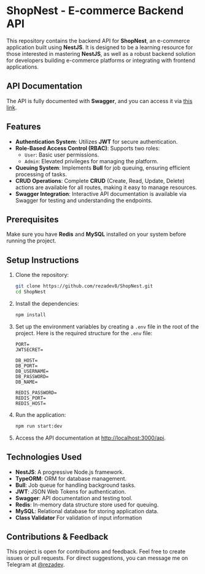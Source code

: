 # ShopNest - E-commerce Backend API

This repository contains the backend API for **ShopNest**, an e-commerce application built using **NestJS**. It is designed to be a learning resource for those interested in mastering **NestJS**, as well as a robust backend solution for developers building e-commerce platforms or integrating with frontend applications.

## API Documentation

The API is fully documented with **Swagger**, and you can access it via [this link](https://nest-shop.liara.run/api).

## Features

- **Authentication System**: Utilizes **JWT** for secure authentication.
- **Role-Based Access Control (RBAC)**: Supports two roles:
  - `User`: Basic user permissions.
  - `Admin`: Elevated privileges for managing the platform.
- **Queuing System**: Implements **Bull** for job queuing, ensuring efficient processing of tasks.
- **CRUD Operations**: Complete **CRUD** (Create, Read, Update, Delete) actions are available for all routes, making it easy to manage resources.
- **Swagger Integration**: Interactive API documentation is available via Swagger for testing and understanding the endpoints.

## Prerequisites

Make sure you have **Redis** and **MySQL** installed on your system before running the project.

## Setup Instructions

1. Clone the repository:
   ```bash
   git clone https://github.com/rezadev8/ShopNest.git
   cd ShopNest
   ```

2. Install the dependencies:
   ```bash
   npm install
   ```

3. Set up the environment variables by creating a `.env` file in the root of the project. Here is the required structure for the `.env` file:

   ```
   PORT=
   JWTSECRET=
   
   DB_HOST=
   DB_PORT=
   DB_USERNAME=
   DB_PASSWORD=
   DB_NAME=
   
   REDIS_PASSWORD=
   REDIS_PORT=
   REDIS_HOST=
   ```

4. Run the application:
   ```bash
   npm run start:dev
   ```

5. Access the API documentation at [http://localhost:3000/api](http://localhost:3000/api).

## Technologies Used

- **NestJS**: A progressive Node.js framework.
- **TypeORM**: ORM for database management.
- **Bull**: Job queue for handling background tasks.
- **JWT**: JSON Web Tokens for authentication.
- **Swagger**: API documentation and testing tool.
- **Redis**: In-memory data structure store used for queuing.
- **MySQL**: Relational database for storing application data.
- **Class Validator** For validation of input information

## Contributions & Feedback

This project is open for contributions and feedback. Feel free to create issues or pull requests. For direct suggestions, you can message me on Telegram at [@rezadev](https://t.me/rezadev).